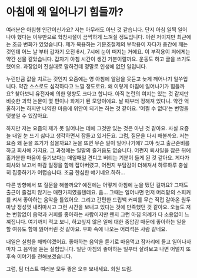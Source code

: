 # 아침에 왜 일어나기 힘들까?

여러분은 아침형 인간이신가요? 저는 아무래도 아닌 것 같습니다. 단지 아침 일찍 일어나야 했다는 이유만으로 학창시절이 끔찍하게 느껴질 정도입니다. 이런 저이지만 최근에는 조금 변화가 있었습니다. 제가 복용하는 기분조절제의 부작용이 자다가 중간에 깨는 것인데 어느 날 부터 갑자기 오전 6시, 7시에 눈이 떠지는 거에요. 이 부작용이 저에게는 약간 선물 같았습니다. 갑자기 아침 시간이 생긴 기분이랄까요. 운동도 하고 글을 쓰기도 했어요. 과장없이 진실대로 말하건데 정말로 인생에 없던 일입니다.

누린만큼 값을 치르는 것인지 요즘에는 영 아침에 알람을 못듣고 늦게 깨어나기 일쑤입니다. 약간 스스로도 심각하다고 느낄 정도로요. 왜 이렇게 아침에 일어나기가 힘들까요? 찾아보니 유전자에 의한 영향도 크다고 합니다. 아직 논란의 여지는 있는 것 같지만 비슷한 과학 논문이 몇 편이나 화제가 된 모양이에요. 날 때부터 정해져 있다니. 약간 억울하기는 하지만 나약한 마음에 위안이 되기는 하는 것 같아요. ‘어쩔 수 없다’는 변명을 덧붙일 수 있잖아요.

하지만 저는 요즘의 제가 못 일어나는 데에 그것만 있는 것은 아닌 것 같아요. 사실 요즘 늘 내일 눈 뜨기 싫다고 생각하면서 잠들고 있거든요. 그럼, 질문을 다시 해볼까요. 저는 요즘 왜 눈을 뜨기가 싫을까요? 눈을 뜨면 무슨 일이 일어나기에? 그야 씻고 출근준비를 하고 회사에 가지요. 그 과정에는 일말의 즐거움도 없습니다. 어쩐지 퇴사일을 잡은 뒤에 홀가분한 마음이 들기보다는 매일매일 견디고 버티는 기분이 들게 된 것 같아요. 게다가 퇴사와 보고서 마감 일정을 함께 잡아버렸고, 어쩐지 부담감이 더해져서 하루하루 충실히 집중하기가 어렵습니다. 조금 한심한 얘기네요.하하...

다른 방향에서 또 질문을 해볼까요? 예전에는 어떻게 아침에 눈을 떴던 걸까요? 그때도 출근이 즐겁지 않기는 매한가지였을텐데요. 음... 그때는 일어나면 먼저 머리맡의 스피커를 켜서 좋아하는 음악을 틀었어요. 그리고 간편한 드립백 커피를 무슨 직접 갈아온 원두마냥 정성껏 내려마시고 그런 시간을 보내고 있다는 것에 만족했던 것 같아요. 오늘도 저는 변함없이 음악과 커피를 좋아하는 사람이지만 왠지 그런 아침 의례가 다 소용없이 느껴집니다. 여기까지 적고 보니, 하고싶지 않은 일에 대한 중압감 때문에 좋아하는 일을 할 여유도 함께 잃어버린 것 같아요. 우화 속에 나오는 어리석은 사람 같네요.

내일은 실험을 해봐야겠어요. 좋아하는 음악을 듣기로 마음먹고 잠자리에 들고 일어나자 마자 그 음악을 듣는 실험입니다. 일단 아침의 좋아하는 일부터 살려보고 나면 어떨지 또 후속 이야기를 전해보겠습니다.

그럼, 팀 더스트 여러분 모두 좋은 오후 보내세요.
희원 드림.